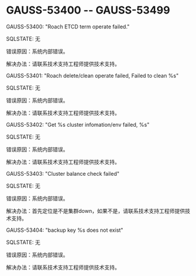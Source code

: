 # GAUSS-53400 -- GAUSS-53499

GAUSS-53400: "Roach ETCD term operate failed."

SQLSTATE: 无

错误原因：系统内部错误。

解决办法：请联系技术支持工程师提供技术支持。

GAUSS-53401: "Roach delete/clean operate failed, Failed to clean %s"

SQLSTATE: 无

错误原因：系统内部错误。

解决办法：请联系技术支持工程师提供技术支持。

GAUSS-53402: "Get %s cluster infomation/env failed, %s"

SQLSTATE: 无

错误原因：系统内部错误。

解决办法：请联系技术支持工程师提供技术支持。

GAUSS-53403: "Cluster balance check failed"

SQLSTATE: 无

错误原因：系统内部错误。

解决办法：首先定位是不是集群down，如果不是，请联系技术支持工程师提供技术支持。

GAUSS-53404: "backup key %s does not exist"

SQLSTATE: 无

错误原因：系统内部错误。

解决办法：请联系技术支持工程师提供技术支持。

